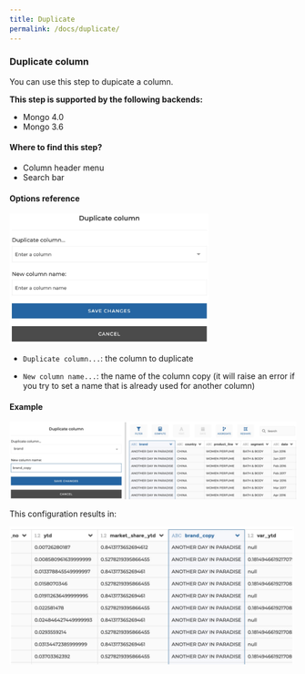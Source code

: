```yaml
---
title: Duplicate
permalink: /docs/duplicate/
---
```


### Duplicate column

You can use this step to dupicate a column.

**This step is supported by the following backends:**

- Mongo 4.0
- Mongo 3.6

#### Where to find this step?

- Column header menu
- Search bar

#### Options reference

<img src="../../img/docs/user-interface/duplicate_step_form.jpg" width="350" />

- `Duplicate column...`: the column to duplicate

- `New column name...`: the name of the column copy (it will raise an error if
  you try to set a name that is already used for another column)

#### Example

<img src="../../img/docs/user-interface/duplicate_example_conf.jpg" width="750" />

This configuration results in:

<img src="../../img/docs/user-interface/duplicate_example_result.jpg" width="500" />

